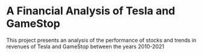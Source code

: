 # A Financial Analysis of Tesla and GameStop
This project presents an analysis of the performance of stocks and trends in revenues of Tesla and GameStop between the years 2010-2021
